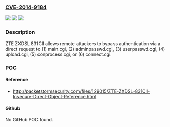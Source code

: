 ### [CVE-2014-9184](https://cve.mitre.org/cgi-bin/cvename.cgi?name=CVE-2014-9184)
![](https://img.shields.io/static/v1?label=Product&message=n%2Fa&color=blue)
![](https://img.shields.io/static/v1?label=Version&message=n%2Fa&color=blue)
![](https://img.shields.io/static/v1?label=Vulnerability&message=n%2Fa&color=brighgreen)

### Description

ZTE ZXDSL 831CII allows remote attackers to bypass authentication via a direct request to (1) main.cgi, (2) adminpasswd.cgi, (3) userpasswd.cgi, (4) upload.cgi, (5) conprocess.cgi, or (6) connect.cgi.

### POC

#### Reference
- http://packetstormsecurity.com/files/129015/ZTE-ZXDSL-831CII-Insecure-Direct-Object-Reference.html

#### Github
No GitHub POC found.

